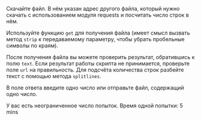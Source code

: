 Скачайте файл. В нём указан адрес другого файла, который нужно скачать с использованием модуля requests и посчитать
число строк в нём.

Используйте функцию `get` для получения файла (имеет смысл вызвать метод `strip` к передаваемому параметру, чтобы убрать
пробельные символы по краям).

После получения файла вы можете проверить результат, обратившись к полю `text`. Если результат работы скрипта не
принимается, проверьте поле `url` на правильность. Для подсчёта количества строк разбейте текст с помощью метода
`splitlines`.

В поле ответа введите одно число или отправьте файл, содержащий одно число.

У вас есть неограниченное число попыток.
Время одной попытки: 5 mins